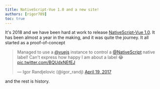 ```yaml
---
title: NativeScript-Vue 1.0 and a new site!
authors: [rigor789]
toc: true
---
```


It's 2018 and we have been hard at work to release [NativeScript-Vue 1.0](todo://link-here). It has been almost a year in the making, and it was quite the journey. It all started as a proof-of-concept

<blockquote class="twitter-tweet" data-lang="en"><p lang="en" dir="ltr">Managed to use a <a href="https://twitter.com/vuejs?ref_src=twsrc%5Etfw">@vuejs</a> instance to control a <a href="https://twitter.com/NativeScript?ref_src=twsrc%5Etfw">@NativeScript</a> native label! Can&#39;t express how happy I am about a label 😂 <a href="https://t.co/BQUdxNEfEJ">pic.twitter.com/BQUdxNEfEJ</a></p>&mdash; Igor Randjelovic (@igor_randj) <a href="https://twitter.com/igor_randj/status/854501034697383936?ref_src=twsrc%5Etfw">April 19, 2017</a></blockquote>

and the rest is history. 
